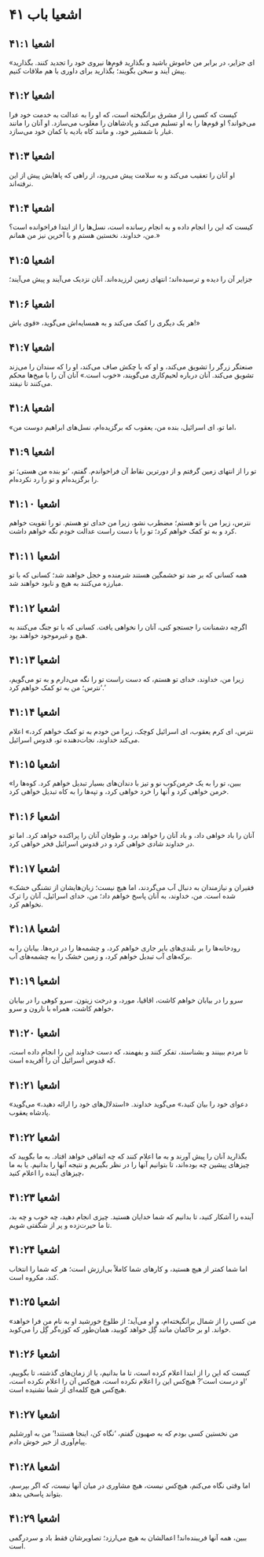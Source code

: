 # اشعیا باب ۴۱

## اشعیا ۴۱:۱

«ای جزایر، در برابر من خاموش باشید و بگذارید قوم‌ها نیروی خود را تجدید کنند. بگذارید پیش آیند و سخن بگویند؛ بگذارید برای داوری با هم ملاقات کنیم.

## اشعیا ۴۱:۲

کیست که کسی را از مشرق برانگیخته است، که او را به عدالت به خدمت خود فرا می‌خواند؟ او قوم‌ها را به او تسلیم می‌کند و پادشاهان را مغلوب می‌سازد. او آنان را مانند غبار با شمشیر خود، و مانند کاه بادیه با کمان خود می‌سازد.

## اشعیا ۴۱:۳

او آنان را تعقیب می‌کند و به سلامت پیش می‌رود، از راهی که پاهایش پیش از این نرفته‌اند.

## اشعیا ۴۱:۴

کیست که این را انجام داده و به انجام رسانده است، نسل‌ها را از ابتدا فراخوانده است؟ من، خداوند، نخستین هستم و با آخرین نیز من همانم.»

## اشعیا ۴۱:۵

جزایر آن را دیده و ترسیده‌اند؛ انتهای زمین لرزیده‌اند. آنان نزدیک می‌آیند و پیش می‌آیند؛

## اشعیا ۴۱:۶

هر یک دیگری را کمک می‌کند و به همسایه‌اش می‌گوید، «قوی باش!»

## اشعیا ۴۱:۷

صنعتگر زرگر را تشویق می‌کند، و او که با چکش صاف می‌کند، او را که سندان را می‌زند تشویق می‌کند. آنان درباره لحیم‌کاری می‌گویند، «خوب است.» آنان آن را با میخ‌ها محکم می‌کنند تا نیفتد.

## اشعیا ۴۱:۸

«اما تو، ای اسرائیل، بنده من، یعقوب که برگزیده‌ام، نسل‌های ابراهیم دوست من،

## اشعیا ۴۱:۹

تو را از انتهای زمین گرفتم و از دورترین نقاط آن فراخواندم. گفتم، ‘تو بنده من هستی؛ تو را برگزیده‌ام و تو را رد نکرده‌ام.

## اشعیا ۴۱:۱۰

نترس، زیرا من با تو هستم؛ مضطرب نشو، زیرا من خدای تو هستم. تو را تقویت خواهم کرد و به تو کمک خواهم کرد؛ تو را با دست راست عدالت خودم نگه خواهم داشت.

## اشعیا ۴۱:۱۱

همه کسانی که بر ضد تو خشمگین هستند شرمنده و خجل خواهند شد؛ کسانی که با تو مبارزه می‌کنند به هیچ و نابود خواهند شد.

## اشعیا ۴۱:۱۲

اگرچه دشمنانت را جستجو کنی، آنان را نخواهی یافت. کسانی که با تو جنگ می‌کنند به هیچ و غیرموجود خواهند بود.

## اشعیا ۴۱:۱۳

زیرا من، خداوند، خدای تو هستم، که دست راست تو را نگه می‌دارم و به تو می‌گویم، ‘نترس؛ من به تو کمک خواهم کرد.’

## اشعیا ۴۱:۱۴

نترس، ای کرم یعقوب، ای اسرائیل کوچک، زیرا من خودم به تو کمک خواهم کرد،» اعلام می‌کند خداوند، نجات‌دهنده تو، قدوس اسرائیل.

## اشعیا ۴۱:۱۵

«ببین، تو را به یک خرمن‌کوب نو و تیز با دندان‌های بسیار تبدیل خواهم کرد. کوه‌ها را خرمن خواهی کرد و آنها را خرد خواهی کرد، و تپه‌ها را به کاه تبدیل خواهی کرد.

## اشعیا ۴۱:۱۶

آنان را باد خواهی داد، و باد آنان را خواهد برد، و طوفان آنان را پراکنده خواهد کرد. اما تو در خداوند شادی خواهی کرد و در قدوس اسرائیل فخر خواهی کرد.

## اشعیا ۴۱:۱۷

«فقیران و نیازمندان به دنبال آب می‌گردند، اما هیچ نیست؛ زبان‌هایشان از تشنگی خشک شده است. من، خداوند، به آنان پاسخ خواهم داد؛ من، خدای اسرائیل، آنان را ترک نخواهم کرد.

## اشعیا ۴۱:۱۸

رودخانه‌ها را بر بلندی‌های بایر جاری خواهم کرد، و چشمه‌ها را در دره‌ها. بیابان را به برکه‌های آب تبدیل خواهم کرد، و زمین خشک را به چشمه‌های آب.

## اشعیا ۴۱:۱۹

سرو را در بیابان خواهم کاشت، اقاقیا، مورد، و درخت زیتون. سرو کوهی را در بیابان خواهم کاشت، همراه با نارون و سرو،

## اشعیا ۴۱:۲۰

تا مردم ببینند و بشناسند، تفکر کنند و بفهمند، که دست خداوند این را انجام داده است، که قدوس اسرائیل آن را آفریده است.

## اشعیا ۴۱:۲۱

«دعوای خود را بیان کنید،» می‌گوید خداوند. «استدلال‌های خود را ارائه دهید،» می‌گوید پادشاه یعقوب.

## اشعیا ۴۱:۲۲

بگذارید آنان را پیش آورند و به ما اعلام کنند که چه اتفاقی خواهد افتاد. به ما بگویید که چیزهای پیشین چه بوده‌اند، تا بتوانیم آنها را در نظر بگیریم و نتیجه آنها را بدانیم. یا به ما چیزهای آینده را اعلام کنید،

## اشعیا ۴۱:۲۳

آینده را آشکار کنید، تا بدانیم که شما خدایان هستید. چیزی انجام دهید، چه خوب و چه بد، تا ما حیرت‌زده و پر از شگفتی شویم.

## اشعیا ۴۱:۲۴

اما شما کمتر از هیچ هستید، و کارهای شما کاملاً بی‌ارزش است؛ هر که شما را انتخاب کند، مکروه است.

## اشعیا ۴۱:۲۵

«من کسی را از شمال برانگیخته‌ام، و او می‌آید؛ از طلوع خورشید او به نام من فرا خواهد خواند. او بر حاکمان مانند گِل خواهد کوبید، همان‌طور که کوزه‌گر گِل را می‌کوبد.

## اشعیا ۴۱:۲۶

کیست که این را از ابتدا اعلام کرده است، تا ما بدانیم، یا از زمان‌های گذشته، تا بگوییم، ‘او درست است’? هیچ‌کس این را اعلام نکرده است، هیچ‌کس آن را اعلام نکرده است، هیچ‌کس هیچ کلمه‌ای از شما نشنیده است.

## اشعیا ۴۱:۲۷

من نخستین کسی بودم که به صهیون گفتم، ‘نگاه کن، اینجا هستند!’ من به اورشلیم پیام‌آوری از خبر خوش دادم.

## اشعیا ۴۱:۲۸

اما وقتی نگاه می‌کنم، هیچ‌کس نیست، هیچ مشاوری در میان آنها نیست، که اگر بپرسم، بتواند پاسخی بدهد.

## اشعیا ۴۱:۲۹

ببین، همه آنها فریبنده‌اند! اعمالشان به هیچ می‌ارزد؛ تصاویرشان فقط باد و سردرگمی است.
